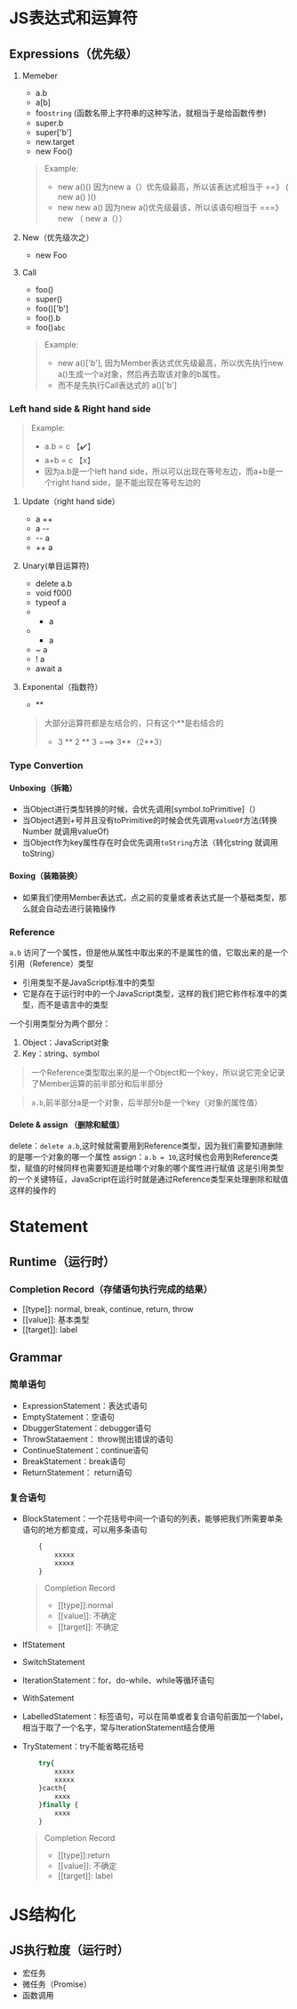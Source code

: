 # JS表达式和运算符

## Expressions（优先级）

1. Memeber
    - a.b
    - a[b]
    - foo`string` (函数名带上字符串的这种写法，就相当于是给函数传参)
    - super.b
    - super['b']
    - new.target
    - new Foo()
    > Example:
    >  - new a()()    因为new a（）优先级最高，所以该表达式相当于 ==》 ( new a() )()
    >  - new new a()  因为new a()优先级最该，所以该语句相当于 ===》   new （ new a（））
2. New（优先级次之）
    - new Foo

3. Call
    - foo()
    - super()
    - foo()['b']
    - foo().b
    - foo()`abc`
    > Example: 
    > - new a()['b'], 因为Member表达式优先级最高，所以优先执行new a()生成一个a对象，然后再去取该对象的b属性。
    > - 而不是先执行Call表达式的 a()['b']



### Left hand side & Right hand side

> Example:
> - a.b = c 【✔️】
> - a+b = c 【x】
> - 因为a.b是一个left hand side，所以可以出现在等号左边，而a+b是一个right hand side，是不能出现在等号左边的

1. Update（right hand side）
    - a ++
    - a --
    - -- a
    - ++ a

2. Unary(单目运算符)
    - delete a.b
    - void f00()
    - typeof a
    - + a
    - - a
    - ~ a
    - ! a
    - await a

3. Exponental（指数符）
    - **
    > 大部分运算符都是左结合的，只有这个**是右结合的
    > - 3 ** 2 ** 3  ===> 3**（2**3）



### Type Convertion

#### Unboxing（拆箱）
 - 当Object进行类型转换的时候，会优先调用[symbol.toPrimitive]（）
 - 当Object遇到+号并且没有toPrimitive的时候会优先调用`valueOf`方法(转换Number 就调用valueOf)
 - 当Object作为key属性存在时会优先调用`toString`方法（转化string 就调用toString）

#### Boxing（装箱装换）
 - 如果我们使用Member表达式，点之前的变量或者表达式是一个基础类型，那么就会自动去进行装箱操作

### Reference

`a.b` 访问了一个属性，但是他从属性中取出来的不是属性的值，它取出来的是一个引用（Reference）类型
- 引用类型不是JavaScript标准中的类型
- 它是存在于运行时中的一个JavaScript类型，这样的我们把它称作标准中的类型，而不是语言中的类型

一个引用类型分为两个部分：
1. Object：JavaScript对象
2. Key：string、symbol
> 一个Reference类型取出来的是一个Object和一个key，所以说它完全记录了Member运算的前半部分和后半部分

> `a.b`,前半部分a是一个对象，后半部分b是一个key（对象的属性值）

#### Delete & assign （删除和赋值）

delete：`delete a.b`,这时候就需要用到Reference类型，因为我们需要知道删除的是哪一个对象的哪一个属性
assign：`a.b = 10`,这时候也会用到Reference类型，赋值的时候同样也需要知道是给哪个对象的哪个属性进行赋值
这是引用类型的一个关键特征，JavaScript在运行时就是通过Reference类型来处理删除和赋值这样的操作的



# Statement

## Runtime（运行时）

### Completion Record（存储语句执行完成的结果）
- [[type]]: normal, break, continue, return, throw
- [[value]]: 基本类型
- [[target]]: label

## Grammar

### 简单语句
- ExpressionStatement：表达式语句
- EmptyStatement：空语句
- DbuggerStatement：debugger语句
- ThrowStataement： throw抛出错误的语句
- ContinueStatement：continue语句
- BreakStatement：break语句
- ReturnStatement： return语句

### 复合语句
- BlockStatement：一个花括号中间一个语句的列表，能够把我们所需要单条语句的地方都变成，可以用多条语句
    ```js
        {
            xxxxx
            xxxxx
        }
    ```
    > Completion Record
    > - [[type]]:normal
    > - [[value]]:  不确定
    > - [[target]]: 不确定

- IfStatement
- SwitchStatement
- IterationStatement：for、do-while、while等循环语句
- WithSatement
- LabelledStatement：标签语句，可以在简单或者复合语句前面加一个label，相当于取了一个名字，常与IterationStatement结合使用
- TryStatement：try不能省略花括号
    ```js
        try{
            xxxxx
            xxxxx
        }cacth{
            xxxx
        }finally {
            xxxx
        }
    ```
    > Completion Record
    > - [[type]]:return
    > - [[value]]:  不确定
    > - [[target]]: label

# JS结构化

## JS执行粒度（运行时）

- 宏任务
- 微任务（Promise）
- 函数调用